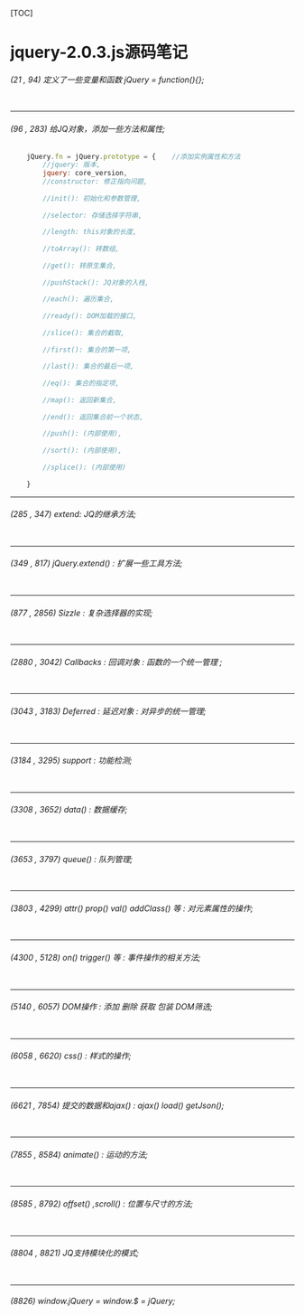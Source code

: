 [TOC]
# jquery-2.0.3.js源码笔记

###### (21 , 94) 定义了一些变量和函数 jQuery = function(){};
```javascript

```

-------------------------------------------
###### (96 , 283) 给JQ对象，添加一些方法和属性;
```javascript
	jQuery.fn = jQuery.prototype = {	//添加实例属性和方法
		//jquery: 版本,
		jquery: core_version,
		//constructor: 修正指向问题,
		
		//init(): 初始化和参数管理,
		
		//selector: 存储选择字符串,	 
		
		//length: this对象的长度,
		
		//toArray(): 转数组,
		
		//get(): 转原生集合,
		
		//pushStack(): JQ对象的入栈,
		
		//each(): 遍历集合,
		
		//ready(): DOM加载的接口,
		
		//slice(): 集合的截取,
		
		//first(): 集合的第一项,
		
		//last(): 集合的最后一项,
		
		//eq(): 集合的指定项,
		
		//map(): 返回新集合,
		
		//end(): 返回集合前一个状态,
		
		//push(): (内部使用),
		
		//sort(): (内部使用),
		
		//splice(): (内部使用)
		
	}
```

-------------------------------------------
###### (285 , 347) extend: JQ的继承方法;
```javascript
```

-------------------------------------------
###### (349 , 817) jQuery.extend() : 扩展一些工具方法;
```javascript
```

-------------------------------------------
###### (877 , 2856) Sizzle : 复杂选择器的实现;
```javascript
```

-------------------------------------------
###### (2880 , 3042) Callbacks : 回调对象 : 函数的一个统一管理 ;
```javascript
```

-------------------------------------------
###### (3043 , 3183) Deferred : 延迟对象 : 对异步的统一管理;
```javascript
```

-------------------------------------------
###### (3184 , 3295) support : 功能检测;
```javascript
```

-------------------------------------------
###### (3308 , 3652) data() : 数据缓存;
```javascript
```

-------------------------------------------
###### (3653 , 3797) queue() : 队列管理;
```javascript
```

-------------------------------------------
###### (3803 , 4299) attr() prop() val() addClass() 等 : 对元素属性的操作;
```javascript
```

-------------------------------------------
###### (4300 , 5128) on() trigger() 等 : 事件操作的相关方法;
```javascript
```

-------------------------------------------
###### (5140 , 6057) DOM操作 : 添加 删除 获取 包装 DOM筛选;
```javascript
```

-------------------------------------------
###### (6058 , 6620) css() : 样式的操作;
```javascript
```

-------------------------------------------
###### (6621 , 7854) 提交的数据和ajax() : ajax() load() getJson();
```javascript
```

-------------------------------------------
###### (7855 , 8584) animate() : 运动的方法;
```javascript
```

-------------------------------------------
###### (8585 , 8792) offset() ,scroll() : 位置与尺寸的方法;
```javascript
```

-------------------------------------------
###### (8804 , 8821) JQ支持模块化的模式;
```javascript
```

-------------------------------------------
###### (8826) window.jQuery = window.$ = jQuery;
```javascript
```
